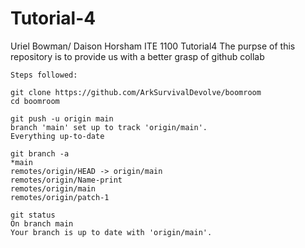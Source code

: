 # Tutorial-4
Uriel Bowman/ Daison Horsham
ITE 1100 
Tutorial4
  The purpse of this repository is to provide us with a better grasp of github collab
  
    Steps followed:
   
    git clone https://github.com/ArkSurvivalDevolve/boomroom
    cd boomroom
    
    git push -u origin main
    branch 'main' set up to track 'origin/main'.
    Everything up-to-date
    
    git branch -a
    *main
    remotes/origin/HEAD -> origin/main
    remotes/origin/Name-print
    remotes/origin/main
    remotes/origin/patch-1

    git status
    On branch main
    Your branch is up to date with 'origin/main'.
